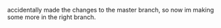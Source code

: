accidentally made the changes to the master branch, so now im making some more in the right branch.

